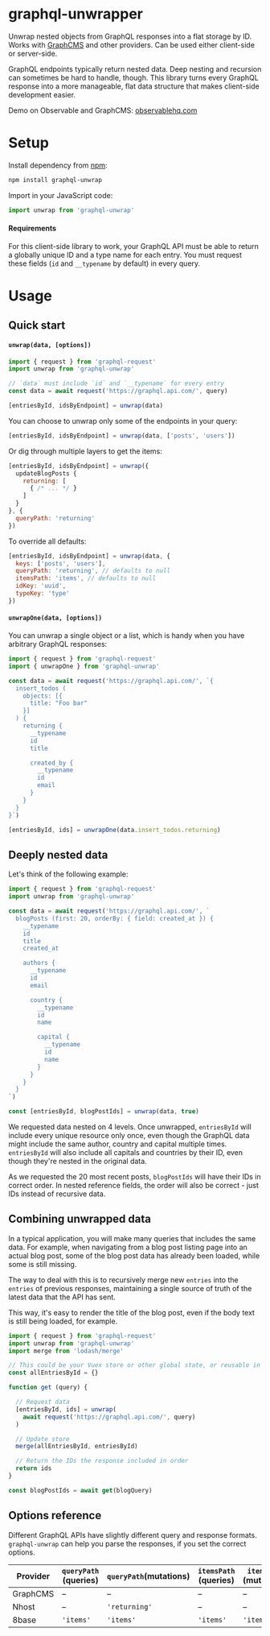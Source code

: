 # graphql-unwrapper

Unwrap nested objects from GraphQL responses into a flat storage by ID. Works with [GraphCMS](https://graphcms.com) and other providers. Can be used either client-side or server-side.

GraphQL endpoints typically return nested data. Deep nesting and recursion can sometimes be hard to handle, though. This library turns every GraphQL response into a more manageable, flat data structure that makes client-side development easier.

Demo on Observable and GraphCMS: [observablehq.com](https://observablehq.com/@jerryjappinen/graph)



# Setup

Install dependency from [npm](https://npmjs.org/package/graphql-unwrap):

```sh
npm install graphql-unwrap
```

Import in your JavaScript code:

```js
import unwrap from 'graphql-unwrap'
```

#### Requirements

For this client-side library to work, your GraphQL API must be able to return a globally unique ID and a type name for each entry. You must request these fields (`id` and `__typename` by default) in every query.

# Usage

## Quick start

#### `unwrap(data, [options])`

```js
import { request } from 'graphql-request'
import unwrap from 'graphql-unwrap'

// `data` must include `id` and `__typename` for every entry
const data = await request('https://graphql.api.com/', query)

[entriesById, idsByEndpoint] = unwrap(data)
```

You can choose to unwrap only some of the endpoints in your query:

```js
[entriesById, idsByEndpoint] = unwrap(data, ['posts', 'users'])
```

Or dig through multiple layers to get the items:

```js
[entriesById, idsByEndpoint] = unwrap({
  updateBlogPosts {
    returning: [
      { /* ... */ }
    ]
  }
}, {
  queryPath: 'returning'
})
```

To override all defaults:

```js
[entriesById, idsByEndpoint] = unwrap(data, {
  keys: ['posts', 'users'],
  queryPath: 'returning', // defaults to null
  itemsPath: 'items', // defaults to null
  idKey: 'uuid',
  typeKey: 'type'
})
```

#### `unwrapOne(data, [options])`

You can unwrap a single object or a list, which is handy when you have arbitrary GraphQL responses:

```js
import { request } from 'graphql-request'
import { unwrapOne } from 'graphql-unwrap'

const data = await request('https://graphql.api.com/', `{
  insert_todos (
    objects: [{
      title: "Foo bar"
    }]
  ) {
    returning {
      __typename
      id
      title

      created_by {
        __typename
        id
        email
      }
    }
  }
}`)

[entriesById, ids] = unwrapOne(data.insert_todos.returning)
```

## Deeply nested data

Let's think of the following example:

```js
import { request } from 'graphql-request'
import unwrap from 'graphql-unwrap'

const data = await request('https://graphql.api.com/', `
  blogPosts (first: 20, orderBy: { field: created_at }) {
    __typename
    id
    title
    created_at

    authors {
      __typename
      id
      email

      country {
        __typename
        id
        name

        capital {
          __typename
          id
          name
        }
      }
    }
  }
`)

const [entriesById, blogPostIds] = unwrap(data, true)
```

We requested data nested on 4 levels. Once unwrapped, `entriesById` will include every unique resource only once, even though the GraphQL data might include the same author, country and capital multiple times. `entriesById` will also include all capitals and countries by their ID, even though they're nested in the original data.

As we requested the 20 most recent posts, `blogPostIds` will have their IDs in correct order. In nested reference fields, the order will also be correct - just IDs instead of recursive data.



## Combining unwrapped data

In a typical application, you will make many queries that includes the same data. For example, when navigating from a blog post listing page into an actual blog post, some of the blog post data has already been loaded, while some is still missing.

The way to deal with this is to recursively merge new `entries` into the `entries` of previous responses, maintaining a single source of truth of the latest data that the API has sent.

This way, it's easy to render the title of the blog post, even if the body text is still being loaded, for example.


```js
import { request } from 'graphql-request'
import unwrap from 'graphql-unwrap'
import merge from 'lodash/merge'

// This could be your Vuex store or other global state, or reusable in some other way
const allEntriesById = {}

function get (query) {

  // Request data
  [entriesById, ids] = unwrap(
    await request('https://graphql.api.com/', query)
  )

  // Update store
  merge(allEntriesById, entriesById)

  // Return the IDs the response included in order
  return ids
}

const blogPostIds = await get(blogQuery)
```

## Options reference

Different GraphQL APIs have slightly different query and response formats. `graphql-unwrap` can help you parse the responses, if you set the correct options.

|Provider|`queryPath` (queries)|`queryPath`(mutations)|`itemsPath` (queries)|`itemsPath` (mutations)|
|-|-|-|-|-|
|GraphCMS| – | – | – | – |
|Nhost| – | `'returning'` | – | – |
|8base| `'items'` | `'items'` | `'items'` | `'items'` |

